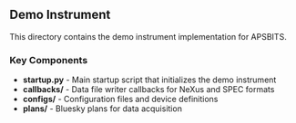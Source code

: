 ## Demo Instrument

This directory contains the demo instrument implementation for APSBITS.

### Key Components

* **startup.py** - Main startup script that initializes the demo instrument
* **callbacks/** - Data file writer callbacks for NeXus and SPEC formats
* **configs/** - Configuration files and device definitions
* **plans/** - Bluesky plans for data acquisition
